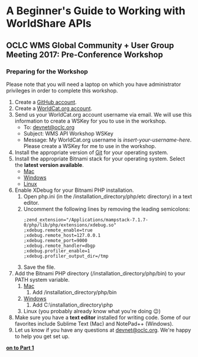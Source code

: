 # A Beginner's Guide to Working with WorldShare APIs
## OCLC WMS Global Community + User Group Meeting 2017: Pre-Conference Workshop
### Preparing for the Workshop

Please note that you will need a laptop on which you have administrator privileges in order to complete this workshop.

1. Create a [GitHub account](https://github.com/).
2. Create a [WorldCat.org account](https://worldcat.org/config/CreateAccountWizard.do).
3. Send us your WorldCat.org account username via email. We will use this information to create a WSKey for you to use in the workshop.
	* To: [devnet@oclc.org](mailto:devnet@oclc.org)
	* Subject: WMS API Workshop WSKey
	* Message: My WorldCat.org username is *insert-your-username-here*. Please create a WSKey for me to use in the workshop.
4. Install the appropriate version of [Git](https://git-scm.com/downloads) for your operating system.
5. Install the appropriate Bitnami stack for your operating system. Select the **latest version available**.
	* [Mac](https://bitnami.com/stack/mamp)
	* [Windows](https://bitnami.com/stack/wamp)
	* [Linux](https://bitnami.com/stack/lamp)
6. Enable XDebug for your Bitnami PHP installation.
	1. Open php.ini (in the /installation_directory/php/etc directory) in a text editor.
	2. Uncomment the following lines by removing the leading semicolons:
		```
		;zend_extension="/Applications/mampstack-7.1.7-0/php/lib/php/extensions/xdebug.so"
		;xdebug.remote_enable=true
		;xdebug.remote_host=127.0.0.1
		;xdebug.remote_port=9000
		;xdebug.remote_handler=dbgp
		;xdebug.profiler_enable=1
		;xdebug.profiler_output_dir=/tmp
		```
	3. Save the file.
7. Add the Bitnami PHP directory (/installation_directory/php/bin) to your PATH system variable.
	1. [Mac](https://stackoverflow.com/questions/30461201/how-do-i-edit-path-bash-profile-on-osx)
		1. Add /installation_directory/php/bin
	2. [Windows](https://www.howtogeek.com/118594/how-to-edit-your-system-path-for-easy-command-line-access/)
		1. Add C:\installation_directory\php
	3. Linux (you probably already know what you're doing :wink:)
8. Make sure you have a **text editor** installed for writing code. Some of our favorites include Sublime Text (Mac) and NotePad++ (Windows).
9. Let us know if you have any questions at [devnet@oclc.org](mailto:devnet@oclc.org). We're happy to help you get set up.

**[on to Part 1](tutorial-01.md)**